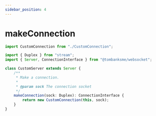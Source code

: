 ```yaml
---
sidebar_position: 4
---
```


# makeConnection

```typescript title='/src/CustomServer.ts'
import CustomConnection from "./CustomConnection";

import { Duplex } from "stream";
import { Server, ConnectionInterface } from "@tombanksme/websocket";

class CustomServer extends Server {
	/**
	 * Make a connection.
	 *
	 * @param sock The connection socket
	 */
	makeConnection(sock: Duplex): ConnectionInterface {
		return new CustomConnection(this, sock);
	}
}
```
